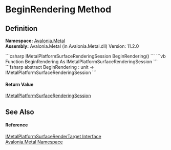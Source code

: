 # BeginRendering Method




## Definition
**Namespace:** <a href="N_Avalonia_Metal">Avalonia.Metal</a>  
**Assembly:** Avalonia.Metal (in Avalonia.Metal.dll) Version: 11.2.0

<Tabs groupId="api-code-preview">
<TabItem value="csharp" label="C#">
```csharp
IMetalPlatformSurfaceRenderingSession BeginRendering()
```
</TabItem>
<TabItem value="vb" label="VB">
```vb
Function BeginRendering As IMetalPlatformSurfaceRenderingSession
```
</TabItem>
<TabItem value="fsharp" label="F#">
```fsharp
abstract BeginRendering : unit -> IMetalPlatformSurfaceRenderingSession 
```
</TabItem>
</Tabs>



#### Return Value
<a href="T_Avalonia_Metal_IMetalPlatformSurfaceRenderingSession">IMetalPlatformSurfaceRenderingSession</a>

## See Also


#### Reference
<a href="T_Avalonia_Metal_IMetalPlatformSurfaceRenderTarget">IMetalPlatformSurfaceRenderTarget Interface</a>  
<a href="N_Avalonia_Metal">Avalonia.Metal Namespace</a>  
